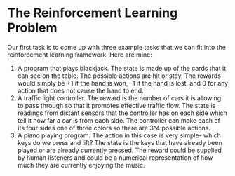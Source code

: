 # The Reinforcement Learning Problem

Our first task is to come up with three example tasks that we can fit into
the reinforcement learning framework. Here are mine:

1. A program that plays blackjack. The state is made up of the cards
that it can see on the table. The possible actions are hit or stay. The rewards
would simply be +1 if the hand is won, -1 if the hand is lost, and 0 for any
action that does not cause the hand to end.
2. A traffic light controller. The reward is the number of cars it is
allowing to pass through so that it promotes effective traffic flow. The state
is readings from distant sensors that the controller has on each side which
tell it how far a car is from each side. The controller can make each of its
four sides one of three colors so there are 3^4 possible actions.
3. A piano playing program. The action in this case is very simple- which keys 
do we press and lift? The state is the keys that have already been played or are already
currently pressed. The reward could be supplied by human listeners and could be a numerical
representation of how much they are currently enjoying the music.

